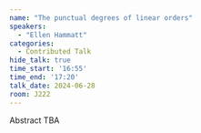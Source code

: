 ```yaml
---
name: "The punctual degrees of linear orders"
speakers:
  - "Ellen Hammatt"
categories:
  - Contributed Talk
hide_talk: true
time_start: '16:55'
time_end: '17:20'
talk_date: 2024-06-28
room: J222
---
```


Abstract TBA
